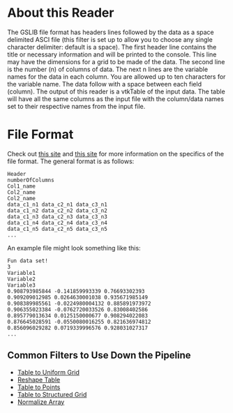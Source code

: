 # About this Reader
The GSLIB file format has headers lines followed by the data as a space delimited ASCI file (this filter is set up to allow you to choose any single character delimiter: default is a space). The first header line contains the title or necessary information and will be printed to the console. This line may have the dimensions for a grid to be made of the data. The second line is the number (n) of columns of data. The next n lines are the variable names for the data in each column. You are allowed up to ten characters for the variable name. The data follow with a space between each field (column). The output of this reader is a vtkTable of the input data. The table will have all the same columns as the input file with the column/data names set to their respective names from the input file.

# File Format
Check out [this site](https://cals.arizona.edu/PLP/GIS/Case_Study_Af/GeoEAS/fileformat.html) and [this site](http://www.gslib.com/gslib_help/format.html) for more information on the specifics of the file format. The general format is as follows:
```text
Header
numberOfColumns
Col1_name
Col2_name
Col2_name
data_c1_n1 data_c2_n1 data_c3_n1
data_c1_n2 data_c2_n2 data_c3_n2
data_c1_n3 data_c2_n3 data_c3_n3
data_c1_n4 data_c2_n4 data_c3_n4
data_c1_n5 data_c2_n5 data_c3_n5
...
```

An example file might look something like this:
```text
Fun data set!
3
Variable1
Variable2
Variable3
0.908793985844 -0.141859993339 0.76693302393
0.909209012985 0.0264630001038 0.935671985149
0.908389985561 -0.0224980004132 0.885891973972
0.906355023384 -0.0762720033526 0.83008402586
0.895779013634 0.0125150000677 0.908294022083
0.876645028591 -0.0550080016255 0.821636974812
0.856096029282 0.0719339996576 0.928031027317
...
```

## Common Filters to Use Down the Pipeline
- [Table to Uniform Grid](../Filters/Table-to-Uniform-Grid.md)
- [Reshape Table](../Filters/Reshape-Table.md)
- [Table to Points](https://www.paraview.org/Wiki/ParaView/Users_Guide/List_of_filters#Table_To_Points)
- [Table to Structured Grid](https://www.paraview.org/Wiki/ParaView/Users_Guide/List_of_filters#Table_To_Structured_Grid)
- [Normalize Array](../Filters/Normalize-Array.md)
